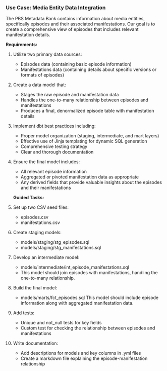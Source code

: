### Use Case: Media Entity Data Integration

The PBS Metadata Bank contains information about media entities, specifically
episodes and their associated manifestations. Our goal is to create a
comprehensive view of episodes that includes relevant manifestation details.

**Requirements:**

1. Utilize two primary data sources:
   - Episodes data (containing basic episode information)
   - Manifestations data (containing details about specific versions or formats
     of episodes)
2. Create a data model that:
   - Stages the raw episode and manifestation data
   - Handles the one-to-many relationship between episodes and manifestations
   - Produces a final, denormalized episode table with manifestation details
3. Implement dbt best practices including:
   - Proper model organization (staging, intermediate, and mart layers)
   - Effective use of Jinja templating for dynamic SQL generation
   - Comprehensive testing strategy
   - Clear and thorough documentation
4. Ensure the final model includes:

   - All relevant episode information
   - Aggregated or pivoted manifestation data as appropriate
   - Any derived fields that provide valuable insights about the episodes and
     their manifestations

   **Guided Tasks:**

5. Set up two CSV seed files:
   - episodes.csv
   - manifestations.csv
6. Create staging models:
   - models/staging/stg_episodes.sql
   - models/staging/stg_manifestations.sql
7. Develop an intermediate model:
   - models/intermediate/int_episode_manifestations.sql
   - This model should join episodes with manifestations, handling the
     one-to-many relationship.
8. Build the final model:
   - models/marts/fct_episodes.sql This model should include episode information
     along with aggregated manifestation data.
9. Add tests:
   - Unique and not_null tests for key fields
   - Custom test for checking the relationship between episodes and
     manifestations
10. Write documentation:
    - Add descriptions for models and key columns in .yml files
    - Create a markdown file explaining the episode-manifestation relationship
